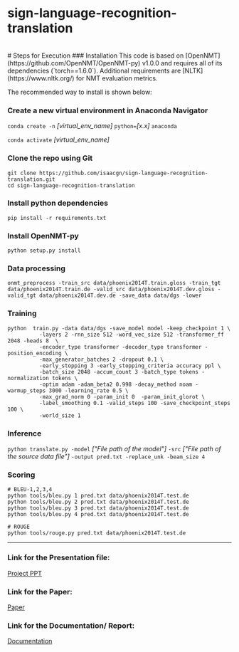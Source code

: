# sign-language-recognition-translation

<br>
# Steps for Execution
### Installation
This code is based on [OpenNMT](https://github.com/OpenNMT/OpenNMT-py) v1.0.0 and requires all of its dependencies (`torch==1.6.0`). Additional requirements are [NLTK](https://www.nltk.org/) for NMT evaluation metrics.

The recommended way to install is shown below:


### Create a new virtual environment in Anaconda Navigator

```conda create -n``` _[virtual_env_name]_ ```python=```_[x.x]_ ```anaconda```

```conda activate``` _[virtual_env_name]_


### Clone the repo using Git

```
git clone https://github.com/isaacgn/sign-language-recognition-translation.git
cd sign-language-recognition-translation
```

### Install python dependencies

```
pip install -r requirements.txt
```

### Install OpenNMT-py

```
python setup.py install
```


### Data processing

```
onmt_preprocess -train_src data/phoenix2014T.train.gloss -train_tgt data/phoenix2014T.train.de -valid_src data/phoenix2014T.dev.gloss -valid_tgt data/phoenix2014T.dev.de -save_data data/dgs -lower 
```

### Training
```
python  train.py -data data/dgs -save_model model -keep_checkpoint 1 \
          -layers 2 -rnn_size 512 -word_vec_size 512 -transformer_ff 2048 -heads 8  \
          -encoder_type transformer -decoder_type transformer -position_encoding \
          -max_generator_batches 2 -dropout 0.1 \
          -early_stopping 3 -early_stopping_criteria accuracy ppl \
          -batch_size 2048 -accum_count 3 -batch_type tokens -normalization tokens \
          -optim adam -adam_beta2 0.998 -decay_method noam -warmup_steps 3000 -learning_rate 0.5 \
          -max_grad_norm 0 -param_init 0  -param_init_glorot \
          -label_smoothing 0.1 -valid_steps 100 -save_checkpoint_steps 100 \
          -world_size 1 
```


### Inference
```python translate.py -model``` _["File path of the model"]_ ```-src``` _["File path of the source data file"]_ ```-output pred.txt -replace_unk -beam_size 4```


### Scoring
```
# BLEU-1,2,3,4
python tools/bleu.py 1 pred.txt data/phoenix2014T.test.de
python tools/bleu.py 2 pred.txt data/phoenix2014T.test.de
python tools/bleu.py 3 pred.txt data/phoenix2014T.test.de
python tools/bleu.py 4 pred.txt data/phoenix2014T.test.de

# ROUGE
python tools/rouge.py pred.txt data/phoenix2014T.test.de

```

<hr>

### Link for the Presentation file: 
<a href="https://drive.google.com/file/d/13LCNCB9qVgQk5f3S2C8eRFQ7jLqa5B84/view?usp=sharing"> Project PPT </a>

### Link for the Paper:
<a href="https://drive.google.com/file/d/13L5asyB4U9F5uwqCAwaKK93knDd41qXS/view?usp=sharing"> Paper </a>

### Link for the Documentation/ Report:
<a href="https://drive.google.com/file/d/13EZSejY_bbTn-LZhsXA5z2cBGMP4S5Qf/view?usp=sharing"> Documentation </a>
